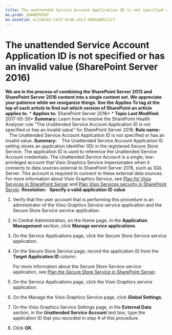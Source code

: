 ```yaml
---
title: The unattended Service Account Application ID is not specified or has an invalid value (SharePoint Server 2016)
ms.prod: SHAREPOINT
ms.assetid: ec3a8cb2-141f-4c4b-a3c3-068ea89121cf
---
```



# The unattended Service Account Application ID is not specified or has an invalid value (SharePoint Server 2016)
 **We are in the process of combining the SharePoint Server 2013 and SharePoint Server 2016 content into a single content set. We appreciate your patience while we reorganize things. See the Applies To tag at the top of each article to find out which version of SharePoint an article applies to.** * **Applies to:** SharePoint Server 2016*  * **Topic Last Modified:** 2017-05-30* **Summary:** Learn how to resolve the SharePoint Health Analyzer rule "The Unattended Service Account Application ID is not specified or has an invalid value" for SharePoint Server 2016. **Rule name:**    The Unattended Service Account Application ID is not specified or has an invalid value. **Summary:**    The Unattended Service Account Application ID setting stores an application identifier (ID) in the registered Secure Store Service. The application ID is used to reference the Unattended Service Account credentials. The Unattended Service Account is a single, low-privileged account that Visio Graphics Service impersonates when it connects to data sources external to SharePoint Server 2016, such as SQL Server. This account is required to connect to these external data sources. For more information about Visio Graphics Service, see [Plan for Visio Services in SharePoint Server](html/plan-for-visio-services-in-sharepoint-server.md) and [Plan Visio Services security in SharePoint Server](html/plan-visio-services-security-in-sharepoint-server.md). **Resolution:   Specify a valid application ID value**
1. Verify that the user account that is performing this procedure is an administrator of the Visio Graphics Service service application and the Secure Store Service service application.
    
  
2. In Central Administration, on the Home page, in the **Application Management** section, click **Manage service applications**.
    
  
3. On the Service Applications page, click the Secure Store Service service application.
    
  
4. On the Secure Store Service page, record the application ID from the **Target Application ID** column.
    
    For more information about the Secure Store Service service application, see  [Plan the Secure Store Service in SharePoint Server](html/plan-the-secure-store-service-in-sharepoint-server.md).
    
  
5. On the Service Applications page, click the Visio Graphics service application.
    
  
6. On the Manage the Visio Graphics Service page, click **Global Settings**.
    
  
7. On the Visio Graphics Service Settings page, in the **External Data** section, in the **Unattended Service Account** text box, type the application ID that you recorded in step 4 of this procedure.
    
  
8. Click **OK**.
    
  

